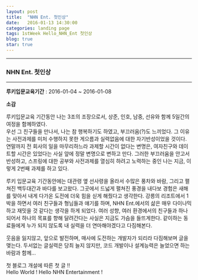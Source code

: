 ```yaml
---
layout: post
title:  "NHN Ent. 첫인상"
date:   2016-01-13 14:30:00
categories: landing page
tags: 1stWeek Hello_NHN_Ent 첫인상 
blog: true
star: true
---
```

<html>
<head>

</head>
<body>
<hr/>
<h3>NHN Ent. 첫인상</h3>
<hr/>
<label><b>루키입문교육기간</b> : </label><span>2016-01-04 ~ 2016-01-08</span>
<p/>
<label><b>소감</b></label>
<div>
 루키입문교육 기간동안 나는 3조의 조장으로서, 상준, 인호, 남중, 선유와 함께 5일간의 여정을 함께하였다.<br/>
우선 그 친구들을 만나서, 나는 참 행복하기도 하였고, 부끄러움(?)도 느끼었다. 그 이유는 사전과제를 미처 수행하지 못한 게으름과 실력없음에 대한 자기반성이었을 것이다. 연말까지 전 회사의 일을 마무리하느라 과제할 시간이 없다는 변명은, 여자친구와 데이트할 시간은 있었다는 사실 앞에 정말 변명으로 변하고 만다. 그러한 부끄러움을 안고서 반성하고, 스프링에 대한 공부와 사전과제를 열심히 하려고 노력하는 중인 나는 지금, 이렇게 2번째 과제를 하고 있다.
<p/>
 루키 입문교육 기간동안에는 대관령 옆 선사령을 올라서 수많은 풍차와 바람, 그리고 펼쳐진 백두대간과 바다를 보고왔다. 그곳에서 드넓게 펼쳐진 풍경을 내다보 경험은 새해를 맞아서 내게 다가온 도전에 더욱 힘을 싣게 해줬다고 생각한다. 강릉의 리조트에서 1박을 하면서 여러 친구들과 형님들과 얘기를 하며, NHN Ent.에서의 삶은 매우 다이나믹하고 재밋을 것 같다는 생각을 하게 되었다. 여러 성향, 여러 환경에서의 친구들과 하나되어서 하나의 목표를 향해 달려간다는 사실은 지금도 가슴을 들뜨게한다. 같이하는 동료들에게 누가 되지 않도록 내 실력을 더 연마해야겠다고 다짐해본다.
<p/>
 웃음을 잃지않고, 앞으로 발전하며, 매사에 도전하는 개발자가 되리라 다짐해보며 글을 맺는다. 두서없는 글실력은 당최 늘지 않지만, 코드 개발이나 설계능력은 늘었으면 하는 바람과 함께...
</div>

첫 블로그 개설에 따른 첫 글 !!<br/>
Hello World ! Hello NHN Entertainment !
</body>
</html>
